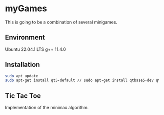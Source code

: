 # myGames
This is going to be a combination of several minigames.

## Environment
Ubuntu 22.04.1 LTS
g++ 11.4.0

## Installation
```bash
sudo apt update
sudo apt-get install qt5-default // sudo apt-get install qtbase5-dev qtchooser qt5-qmake qtbase5-dev-tools
```

## Tic Tac Toe
Implementation of the minimax algorithm.
